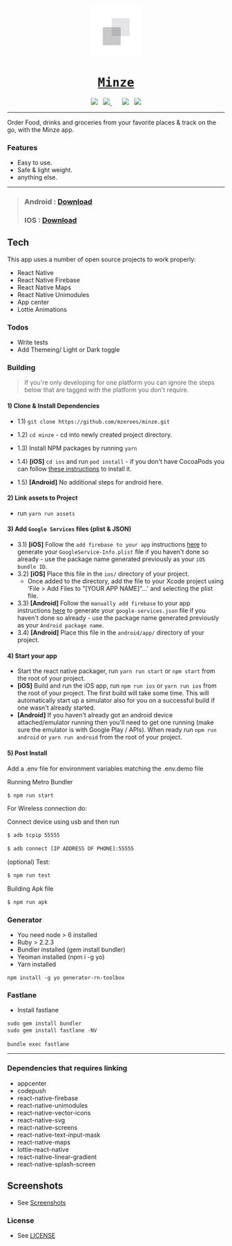 <a href="https://github.com/mzeroes/minze">
  <p align="center">
    <img width="120px" src=".github/logo.png" />
  </p>
<h1 align="center" style="font-family: monospace">Minze</h1>
</a>

<p align="center">
 <img src="https://upload.wikimedia.org/wikipedia/commons/3/34/Android_Studio_icon.svg" height="22">&nbsp;&nbsp;
 <a href="https://install.appcenter.ms/users/mzeroes/apps/minze-2/distribution_groups/public%20preview">
  <img
      src="https://build.appcenter.ms/v0.1/apps/75f79544-14d2-4cd5-9750-2b228d36230d/branches/master/badge" />
  </a>&nbsp;&nbsp;&nbsp;&nbsp;&nbsp;
  <img src="https://upload.wikimedia.org/wikipedia/commons/f/fa/Apple_logo_black.svg" height="22">&nbsp;&nbsp;
   <a href="https://install.appcenter.ms/users/mzeroes/apps/minze-1/distribution_groups/public%20preview">
  <img
      src="https://build.appcenter.ms/v0.1/apps/3e39cb42-80f1-4d25-a1df-11e84edf4773/branches/master/badge" />
  </a>
</p>

---

Order Food, drinks and groceries from your favorite places & track on the go, with the Minze app.

### Features

- Easy to use.
- Safe & light weight.
- anything else.

---

> ### Android : [Download](https://install.appcenter.ms/users/mzeroes/apps/minze-2/distribution_groups/public%20preview)
>
> ### IOS : [Download](https://install.appcenter.ms/users/mzeroes/apps/minze-1/distribution_groups/public%20preview)

## Tech

This app uses a number of open source projects to work properly:

- React Native
- React Native Firebase
- React Native Maps
- React Native Unimodules
- App center
- Lottie Animations

### Todos

- Write tests
- Add Themeing/ Light or Dark toggle

### Building

> If you're only developing for one platform you can ignore the steps below that are tagged with the platform you don't require.

#### 1) Clone & Install Dependencies

- 1.1) `git clone https://github.com/mzeroes/minze.git`

- 1.2) `cd minze` - cd into newly created project directory.
- 1.3) Install NPM packages by running `yarn`
- 1.4) **[iOS]** `cd ios` and run `pod install` - if you don't have CocoaPods you can follow [these instructions](https://guides.cocoapods.org/using/getting-started.html#getting-started) to install it.
- 1.5) **[Android]** No additional steps for android here.

#### 2) Link assets to Project

- run `yarn run assets`

#### 3) Add `Google Services` files (plist & JSON)

- 3.1) **[iOS]** Follow the `add firebase to your app` instructions [here](https://firebase.google.com/docs/ios/setup#add_firebase_to_your_app) to generate your `GoogleService-Info.plist` file if you haven't done so already - use the package name generated previously as your `iOS bundle ID`.
- 3.2) **[iOS]** Place this file in the `ios/` directory of your project.
  - Once added to the directory, add the file to your Xcode project using 'File > Add Files to "[YOUR APP NAME]"…' and selecting the plist file.
- 3.3) **[Android]** Follow the `manually add firebase` to your app instructions [here](https://firebase.google.com/docs/android/setup#manually_add_firebase) to generate your `google-services.json` file if you haven't done so already - use the package name generated previously as your `Android package name`.
- 3.4) **[Android]** Place this file in the `android/app/` directory of your project.

#### 4) Start your app

- Start the react native packager, run `yarn run start` or `npm start` from the root of your project.
- **[iOS]** Build and run the iOS app, run `npm run ios` or `yarn run ios` from the root of your project. The first build will take some time. This will automatically start up a simulator also for you on a successful build if one wasn't already started.
- **[Android]** If you haven't already got an android device attached/emulator running then you'll need to get one running (make sure the emulator is with Google Play / APIs). When ready run `npm run android` or `yarn run android` from the root of your project.

#### 5) Post Install

Add a .env file for environment variables
matching the .env.demo file

Running Metro Bundler

```sh
$ npm run start
```

For Wireless connection do:

Connect device using usb and then run

```sh
$ adb tcpip 55555
```

```sh
$ adb connect [IP ADDRESS OF PHONE]:55555
```

(optional) Test:

```sh
$ npm run test
```

Building Apk file

```sh
$ npm run apk
```

### Generator

- You need node > 6 installed
- Ruby > 2.2.3
- Bundler installed (gem install bundler)
- Yeoman installed (npm i -g yo)
- Yarn installed

```
npm install -g yo generator-rn-toolbox
```

### Fastlane

- Install fastlane

```
sudo gem install bundler
sudo gem install fastlane -NV

bundle exec fastlane
```

---

<!-- Add all the dependencies that req linking -->

### Dependencies that requires linking

- appcenter
- codepush
- react-native-firebase
- react-native-unimodules
- react-native-vector-icons
- react-native-svg
- react-native-screens
- react-native-text-input-mask
- react-native-maps
- lottie-react-native
- react-native-linear-gradient
- react-native-splash-screen

## Screenshots

- See [Screenshots](/.github/screenshots/README.md)

### License

- See [LICENSE](/LICENSE)

<!--
    ------------
    NOTE TO SELF
    ------------
    IOS BUILDS needs to do setup for linking react-native configs
    see: https://github.com/luggit/react-native-config
    Need to configure IOS push notification also via APN service which req dev account :(
    see: https://appcenter.ms/users/mzeroes/apps/MINZE-1/push/notifications
 -->

